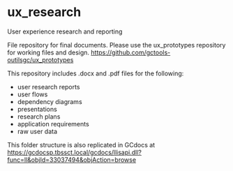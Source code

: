 # ux_research
User experience research and reporting

File repository for final documents. Please use the ux_prototypes repository for working files and design. https://github.com/gctools-outilsgc/ux_prototypes

This repository includes .docx and .pdf files for the following:

* user research reports
* user flows
* dependency diagrams
* presentations
* research plans
* application requirements
* raw user data

This folder structure is also replicated in GCdocs at https://gcdocsp.tbssct.local/gcdocs/llisapi.dll?func=ll&objId=33037494&objAction=browse
